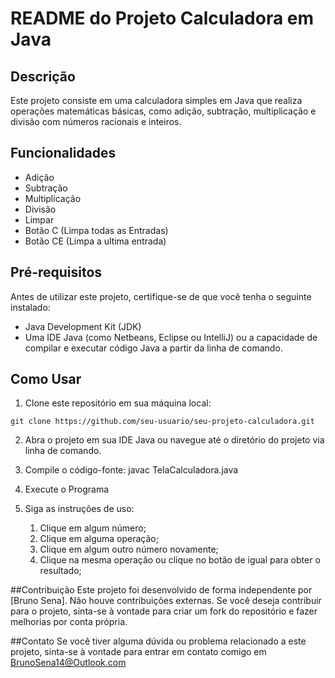 # README do Projeto Calculadora em Java

## Descrição
Este projeto consiste em uma calculadora simples em Java que realiza operações matemáticas básicas, como adição, subtração, multiplicação e divisão com números racionais e inteiros.

## Funcionalidades

- Adição
- Subtração
- Multiplicação
- Divisão
- Limpar
- Botão C (Limpa todas as Entradas)
- Botão CE (Limpa a ultima entrada)

## Pré-requisitos
Antes de utilizar este projeto, certifique-se de que você tenha o seguinte instalado:

- Java Development Kit (JDK)
- Uma IDE Java (como Netbeans, Eclipse ou IntelliJ) ou a capacidade de compilar e executar código Java a partir da linha de comando.

## Como Usar
1. Clone este repositório em sua máquina local:

```shell
git clone https://github.com/seu-usuario/seu-projeto-calculadora.git
```

2. Abra o projeto em sua IDE Java ou navegue até o diretório do projeto via linha de comando.

3. Compile o código-fonte:
javac TelaCalculadora.java

4. Execute o Programa

5. Siga as instruções de uso:
   1. Clique em algum número;
   2. Clique em alguma operação;
   3. Clique em algum outro número novamente;
   4. Clique na mesma operação ou clique no botão de igual para obter o resultado;

##Contribuição
Este projeto foi desenvolvido de forma independente por [Bruno Sena]. Não houve contribuições externas. Se você deseja contribuir para o projeto, sinta-se à vontade para criar um fork do repositório e fazer melhorias por conta própria.

##Contato
Se você tiver alguma dúvida ou problema relacionado a este projeto, sinta-se à vontade para entrar em contato comigo em <BrunoSena14@Outlook.com>
